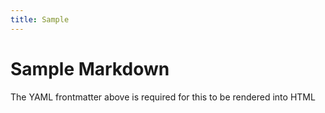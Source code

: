 ```yaml
---
title: Sample
---
```


# Sample Markdown
The YAML frontmatter above is required for this to be rendered into HTML